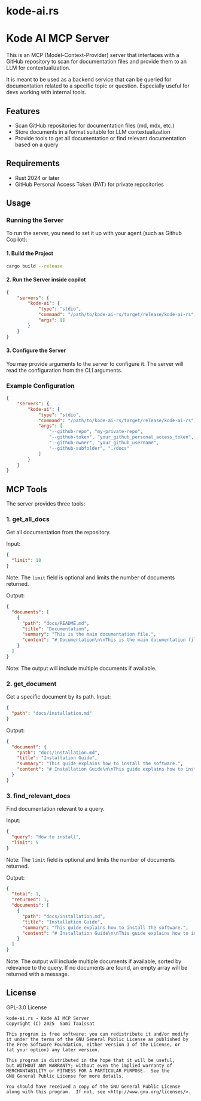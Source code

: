 # kode-ai.rs

# Kode AI MCP Server

This is an MCP (Model-Context-Provider) server that interfaces with a GitHub repository to scan for documentation files and provide them to an LLM for contextualization.

It is meant to be used as a backend service that can be queried for documentation related to a specific topic or question. Especially useful for devs working with internal tools.

## Features

- Scan GitHub repositories for documentation files (md, mdx, etc.)
- Store documents in a format suitable for LLM contextualization
- Provide tools to get all documentation or find relevant documentation based on a query

## Requirements

- Rust 2024 or later
- GitHub Personal Access Token (PAT) for private repositories


## Usage

### Running the Server
To run the server, you need to set it up with your agent (such as Github Copilot):

#### 1. Build the Project
```bash
cargo build --release
```

#### 2. Run the Server inside copilot

```json
{
    "servers": {
        "kode-ai": {
            "type": "stdio",
            "command": "/path/to/kode-ai-rs/target/release/kode-ai-rs",
            "args": []
        }
    }
}
```

#### 3. Configure the Server
You may provide arguments to the server to configure it. The server will read the configuration from the CLI arguments.

### Example Configuration
```json
{
    "servers": {
        "kode-ai": {
            "type": "stdio",
            "command": "/path/to/kode-ai-rs/target/release/kode-ai-rs",
            "args": [
                "--github-repo", "my-private-repo",
                "--github-token", "your_github_personal_access_token",
                "--github-owner", "your_github_username",
                "--github-subfolder", "./docs"
            ]
        }
    }
}
```

## MCP Tools

The server provides three tools:

### 1. get_all_docs

Get all documentation from the repository.

Input:
```json
{
  "limit": 10
}
```

Note: The `limit` field is optional and limits the number of documents returned.

Output:
```json
{
  "documents": [
    {
      "path": "docs/README.md",
      "title": "Documentation",
      "summary": "This is the main documentation file.",
      "content": "# Documentation\n\nThis is the main documentation file."
    }
  ]
}
```

Note: The output will include multiple documents if available.

### 2. get_document
Get a specific document by its path.
Input:
```json
{
  "path": "docs/installation.md"
}
```
Output:
```json
{
  "document": {
    "path": "docs/installation.md",
    "title": "Installation Guide",
    "summary": "This guide explains how to install the software.",
    "content": "# Installation Guide\n\nThis guide explains how to install the software."
  }
}
```

### 3. find_relevant_docs

Find documentation relevant to a query.

Input:
```json
{
  "query": "How to install",
  "limit": 5
}
```

Note: The `limit` field is optional and limits the number of documents returned.

Output:
```json
{
  "total": 1,
  "returned": 1,
  "documents": [
    {
      "path": "docs/installation.md",
      "title": "Installation Guide",
      "summary": "This guide explains how to install the software.",
      "content": "# Installation Guide\n\nThis guide explains how to install the software."
    }
  ]
}
```

Note: The output will include multiple documents if available, sorted by relevance to the query. If no documents are found, an empty array will be returned with a message.

## License

GPL-3.0 License


    kode-ai.rs - Kode AI MCP Server
    Copyright (C) 2025  Sami Taaissat

    This program is free software: you can redistribute it and/or modify
    it under the terms of the GNU General Public License as published by
    the Free Software Foundation, either version 3 of the License, or
    (at your option) any later version.

    This program is distributed in the hope that it will be useful,
    but WITHOUT ANY WARRANTY; without even the implied warranty of
    MERCHANTABILITY or FITNESS FOR A PARTICULAR PURPOSE.  See the
    GNU General Public License for more details.

    You should have received a copy of the GNU General Public License
    along with this program.  If not, see <http://www.gnu.org/licenses/>.
